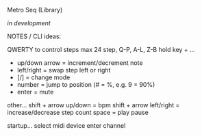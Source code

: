 Metro Seq (Library)

_in development_

NOTES / CLI ideas:

QWERTY to control steps
max 24 step, Q-P, A-L, Z-B
hold key + ...
+ up/down arrow = increment/decrement note
+ left/right = swap step left or right
+ [/] = change mode
+ number = jump to position (# = %, e.g. 9 = 90%)
+ enter = mute

other...
shift + arrow up/down = bpm
shift + arrow left/right = increase/decrease step count
space = play pause

startup...
select midi device
enter channel